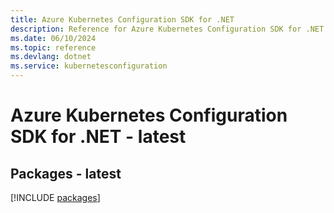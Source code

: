 ```yaml
---
title: Azure Kubernetes Configuration SDK for .NET
description: Reference for Azure Kubernetes Configuration SDK for .NET
ms.date: 06/10/2024
ms.topic: reference
ms.devlang: dotnet
ms.service: kubernetesconfiguration
---
```

# Azure Kubernetes Configuration SDK for .NET - latest
## Packages - latest
[!INCLUDE [packages](kubernetes-configuration-index.md)]